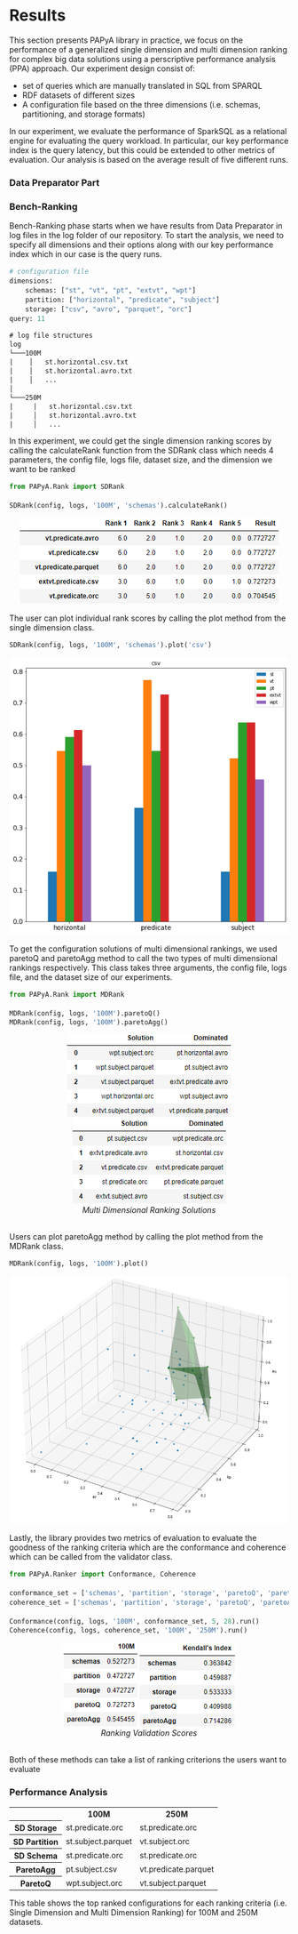 # Results
This section presents PAPyA library in practice, we focus on the performance of a generalized single dimension and multi dimension ranking for complex big data solutions using a perscriptive performance analysis (PPA) approach. Our experiment design consist of:

- set of queries which are manually translated in SQL from SPARQL
- RDF datasets of different sizes 
- A configuration file based on the three dimensions (i.e. schemas, partitioning, and storage formats)

In our experiment, we evaluate the performance of SparkSQL as a relational engine for evaluating the query workload. In particular, our key performance index is the query latency, but this could be extended to other metrics of evaluation. Our analysis is based on the average result of five different runs.

### Data Preparator Part

### Bench-Ranking
Bench-Ranking phase starts when we have results from Data Preparator in log files in the log folder of our repository. To start the analysis, we need to specify all dimensions and their options along with our key performance index which in our case is the query runs.

```python
# configuration file
dimensions:
    schemas: ["st", "vt", "pt", "extvt", "wpt"]
    partition: ["horizontal", "predicate", "subject"]
    storage: ["csv", "avro", "parquet", "orc"]
query: 11
```
```
# log file structures
log
└───100M
|    │   st.horizontal.csv.txt
|    │   st.horizontal.avro.txt
|    │   ...
│
└───250M
|     |   st.horizontal.csv.txt
|     │   st.horizontal.avro.txt
|     │   ...
```

In this experiment, we could get the single dimension ranking scores by calling the calculateRank function from the SDRank class which needs 4 parameters, the config file, logs file, dataset size, and the dimension we want to be ranked

```python
from PAPyA.Rank import SDRank

SDRank(config, logs, '100M', 'schemas').calculateRank()
```
<p align="center">
<img src="https://github.com/DataSystemsGroupUT/PAPyA/raw/main/figs/top5schemaRank.png"/>
</p>
The user can plot individual rank scores by calling the plot method from the single dimension class.

```python
SDRank(config, logs, '100M', 'schemas').plot('csv')
```
<p align="center">
<img src="https://github.com/DataSystemsGroupUT/PAPyA/raw/main/figs/schemaDigram.png"/>
</p>

To get the configuration solutions of multi dimensional rankings, we used paretoQ and paretoAgg method to call the two types of multi dimensional rankings respectively. This class takes three arguments, the config file, logs file, and the dataset size of our experiments.

```python
from PAPyA.Rank import MDRank

MDRank(config, logs, '100M').paretoQ()
MDRank(config, logs, '100M').paretoAgg()
```
<figure align = "center">
  <img src="https://github.com/DataSystemsGroupUT/PAPyA/raw/main/figs/paretoQSolution.png">
  <img src="https://github.com/DataSystemsGroupUT/PAPyA/raw/main/figs/paretoAggSolution.png">
  <figcaption align = "center">
  <em>Multi Dimensional Ranking Solutions</em>
  </figcaption>
</figure>
<br>
Users can plot paretoAgg method by calling the plot method from the MDRank class.

```python
MDRank(config, logs, '100M').plot()
```
<p align="center">
<img src="https://github.com/DataSystemsGroupUT/PAPyA/raw/main/figs/paretoDiagram.png"/>
</p>

Lastly, the library provides two metrics of evaluation to evaluate the goodness of the ranking criteria which are the conformance and coherence which can be called from the validator class.

```python
from PAPyA.Ranker import Conformance, Coherence

conformance_set = ['schemas', 'partition', 'storage', 'paretoQ', 'paretoAgg']
coherence_set = ['schemas', 'partition', 'storage', 'paretoQ', 'paretoAgg']

Conformance(config, logs, '100M', conformance_set, 5, 28).run()
Coherence(config, logs, coherence_set, '100M', '250M').run()
```
<figure align = "center">
  <img src="https://github.com/DataSystemsGroupUT/PAPyA/raw/main/figs/conformanceScore.png">
  <img src="https://github.com/DataSystemsGroupUT/PAPyA/raw/main/figs/coherenceScore.png">
  <figcaption align = "center">
  <em>Ranking Validation Scores</em>
  </figcaption>
</figure>
<br>
Both of these methods can take a list of ranking criterions the users want to evaluate

### Performance Analysis
<table>
  <tr>
    <th></th>
    <th>100M</th>
    <th>250M</th>
  </tr>
  <tr>
    <th>SD Storage</th>
    <td>st.predicate.orc</td>
    <td>st.predicate.orc</td>
  </tr>
  <tr>
    <th>SD Partition</th>
    <td>st.subject.parquet</td>
    <td>vt.subject.orc</td>
  </tr>
  <tr>
    <th>SD Schema</th>
    <td>st.predicate.orc</td>
    <td>st.predicate.orc</td>
  </tr>
  <tr>
    <th>ParetoAgg</th>
    <td>pt.subject.csv</td>
    <td>vt.predicate.parquet</td>
  </tr>
  <tr>
    <th>ParetoQ</th>
    <td>wpt.subject.orc</td>
    <td>vt.subject.parquet</td>
  </tr>
</table>

This table shows the top ranked configurations for each ranking criteria (i.e. Single Dimension and Multi Dimension Ranking) for 100M and 250M datasets.<br>

<!-- <table>
    <tr>
        <td colspan="2">Three</td>
        <td>Conformance</td>
    </tr>
    <tr>
        <td>One</td>
        <td>Two</td>
    </tr>
</table> -->